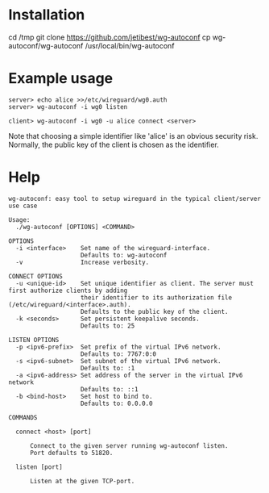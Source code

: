 # Installation

cd /tmp
git clone https://github.com/jetibest/wg-autoconf
cp wg-autoconf/wg-autoconf /usr/local/bin/wg-autoconf

# Example usage

    server> echo alice >>/etc/wireguard/wg0.auth
    server> wg-autoconf -i wg0 listen
    
    client> wg-autoconf -i wg0 -u alice connect <server>

Note that choosing a simple identifier like 'alice' is an obvious security risk.
Normally, the public key of the client is chosen as the identifier.

# Help

```
wg-autoconf: easy tool to setup wireguard in the typical client/server use case

Usage:
  ./wg-autoconf [OPTIONS] <COMMAND>

OPTIONS
  -i <interface>    Set name of the wireguard-interface.
                    Defaults to: wg-autoconf
  -v                Increase verbosity.

CONNECT OPTIONS
  -u <unique-id>    Set unique identifier as client. The server must first authorize clients by adding
                    their identifier to its authorization file (/etc/wireguard/<interface>.auth).
                    Defaults to the public key of the client.
  -k <seconds>      Set persistent keepalive seconds.
                    Defaults to: 25

LISTEN OPTIONS
  -p <ipv6-prefix>  Set prefix of the virtual IPv6 network.
                    Defaults to: 7767:0:0
  -s <ipv6-subnet>  Set subnet of the virtual IPv6 network.
                    Defaults to: :1
  -a <ipv6-address> Set address of the server in the virtual IPv6 network
                    Defaults to: ::1
  -b <bind-host>    Set host to bind to.
                    Defaults to: 0.0.0.0

COMMANDS

  connect <host> [port]

      Connect to the given server running wg-autoconf listen.
      Port defaults to 51820.

  listen [port]

      Listen at the given TCP-port.


```
